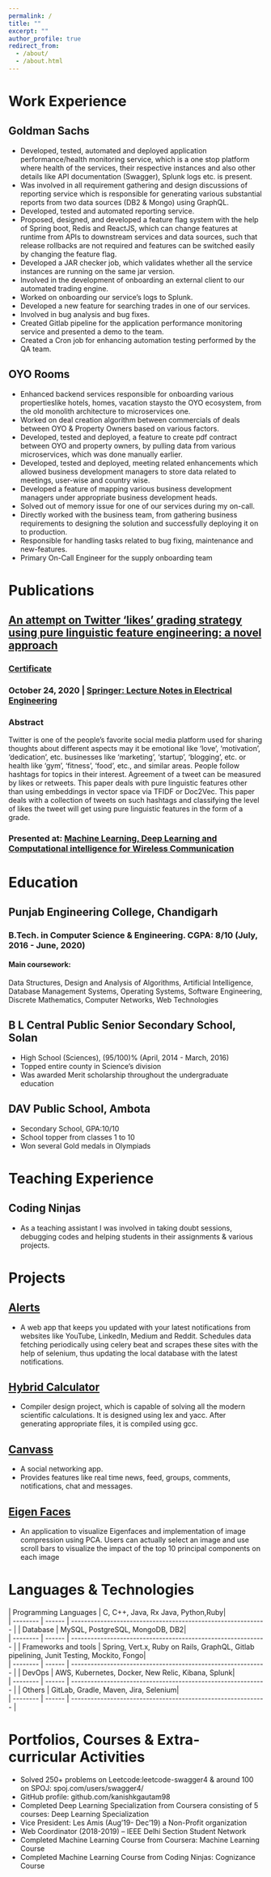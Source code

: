 ```yaml
---
permalink: /
title: ""
excerpt: ""
author_profile: true
redirect_from: 
  - /about/
  - /about.html
---
```

# Work Experience
## Goldman Sachs
* Developed, tested, automated and deployed application performance/health monitoring service, which is a
one stop platform where health of the services, their respective instances and also other details like API
documentation (Swagger), Splunk logs etc. is present.
* Was involved in all requirement gathering and design discussions of reporting service which is responsible
for generating various substantial reports from two data sources (DB2 & Mongo) using GraphQL.
*  Developed, tested and automated reporting service.
*  Proposed, designed, and developed a feature flag system with the help of Spring boot, Redis and ReactJS,
which can change features at runtime from APIs to downstream services and data sources, such that
release rollbacks are not required and features can be switched easily by changing the feature flag.
* Developed a JAR checker job, which validates whether all the service instances are running on the same jar
version.
* Involved in the development of onboarding an external client to our automated trading engine.
* Worked on onboarding our service’s logs to Splunk.
* Developed a new feature for searching trades in one of our services.
* Involved in bug analysis and bug fixes.
* Created Gitlab pipeline for the application performance monitoring service and presented a demo to the
team.
* Created a Cron job for enhancing automation testing performed by the QA team.

OYO Rooms
-----

* Enhanced backend services responsible for onboarding various propertieslike hotels, homes, vacation
staysto the OYO ecosystem, from the old monolith architecture to microservices one.
* Worked on deal creation algorithm between commercials of deals between OYO & Property Owners based
on various factors.
* Developed, tested and deployed, a feature to create pdf contract between OYO and property owners, by
pulling data from various microservices, which was done manually earlier.
* Developed, tested and deployed, meeting related enhancements which allowed business development
managers to store data related to meetings, user-wise and country wise.
* Developed a feature of mapping various business development managers under appropriate business
development heads.
* Solved out of memory issue for one of our services during my on-call.
* Directly worked with the business team, from gathering business requirements to designing the
solution and successfully deploying it on to production.
* Responsible for handling tasks related to bug fixing, maintenance and new-features.
* Primary On-Call Engineer for the supply onboarding team

# Publications
## [An attempt on Twitter ‘likes’ grading strategy using pure linguistic feature engineering: a novel approach](https://drive.google.com/file/d/1Me_9zAYCTjH_8zrEM9UQvpjonlyonhsx/view?usp=sharing)
### [Certificate](https://drive.google.com/file/d/1m7r32CGqTTeyXLx7IYL7xfPUj_C3deIE/view?usp=sharing)
### October 24, 2020 | [Springer: Lecture Notes in Electrical Engineering](https://www.springer.com/series/7818)
### Abstract
Twitter is one of the people’s favorite social media platform used for sharing thoughts about different aspects may it
 be emotional like ‘love’, ‘motivation’, ‘dedication’, etc. businesses like ‘marketing’, ‘startup’, ‘blogging’, etc. or health
 like ‘gym’, ‘fitness’, ‘food’, etc., and similar areas. People follow hashtags for topics in their interest. Agreement of a 
tweet can be measured by likes or retweets. This paper deals with pure linguistic features other than using 
embeddings in vector space via TFIDF or Doc2Vec. This paper deals with a collection of tweets on such hashtags and 
classifying the level of likes the tweet will get using pure linguistic features in the form of a grade.

### Presented at: [Machine Learning, Deep Learning and Computational intelligence for Wireless Communication](https://mdcwc2020.yolasite.com/)

# Education
## Punjab Engineering College, Chandigarh

###	B.Tech. in Computer Science & Engineering. CGPA: 8/10 (July, 2016 - June, 2020)
#### Main coursework:
Data Structures, Design and Analysis of Algorithms, Artificial Intelligence, Database Management Systems, Operating Systems, Software Engineering, Discrete Mathematics, Computer Networks, Web Technologies

## B L Central Public Senior Secondary School, Solan
*	High School (Sciences), (95/100)%   (April, 2014 - March, 2016) 
*	Topped entire county in Science’s division
*	Was awarded Merit scholarship throughout the undergraduate education

## DAV Public School, Ambota
*	Secondary School, GPA:10/10
*	School topper from classes 1 to 10
* Won several Gold medals in Olympiads


# Teaching Experience
## Coding Ninjas
*	As a teaching assistant I was involved in taking doubt sessions, debugging codes and helping students in their assignments & various projects.

# Projects
## [Alerts](https://github.com/kanishkgautam98/Alerts)
* A web app that keeps you updated with your latest notifications from websites like YouTube, LinkedIn, Medium and Reddit. Schedules data fetching periodically using celery beat and scrapes these sites with the help of selenium, thus updating the local database with the latest notifications.

## [Hybrid Calculator](https://github.com/kanishkgautam98/HybridCalculator)
* Compiler design project, which is capable of solving all the modern scientific calculations. It is designed using lex and yacc. After generating appropriate files, it is compiled using gcc.

## [Canvass](https://github.com/kanishkgautam98/Canvass)
* A social networking app.
*	Provides features like real time news, feed, groups, comments, notifications, chat and messages.

## [Eigen Faces](https://github.com/kanishkgautam98/EigenFaces)
* An application to visualize Eigenfaces and implementation of image compression using PCA. Users can actually select an image and use scroll bars to visualize the impact of the top 10 principal components on each image

# Languages & Technologies

| Programming Languages     | C, C++, Java, Rx Java, Python,Ruby|                                                          
| --------         | ------ | ------------------------------------------------------------ |
| Database      | MySQL, PostgreSQL, MongoDB, DB2|                                                          
| --------         | ------ | ------------------------------------------------------------ |
|	Frameworks and tools      | Spring, Vert.x, Ruby on Rails, GraphQL, Gitlab pipelining, Junit Testing, Mockito, Fongo|                                                          
| --------         | ------ | ------------------------------------------------------------ |
|	DevOps       | AWS, Kubernetes, Docker, New Relic, Kibana, Splunk|                                                          
| --------         | ------ | ------------------------------------------------------------ |
|	Others        | GitLab, Gradle, Maven, Jira, Selenium|                                                          
| --------         | ------ | ------------------------------------------------------------ |

# Portfolios, Courses & Extra-curricular Activities
*	Solved 250+ problems on Leetcode:leetcode-swagger4 & around 100 on SPOJ: spoj.com/users/swagger4/
*	GitHub profile: github.com/kanishkgautam98
*	Completed Deep Learning Specialization from Coursera consisting of 5 courses: Deep Learning Specialization
*	Vice President: Les Amis (Aug’19- Dec’19) a Non-Profit organization
* Web Coordinator (2018-2019) – IEEE Delhi Section Student Network
*	Completed Machine Learning Course from Coursera: Machine Learning Course
*	Completed Machine Learning Course from Coding Ninjas: Cognizance Course

